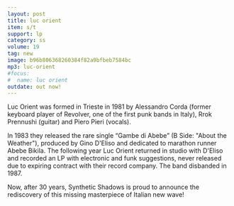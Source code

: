 ```yaml
---
layout: post
title: luc orient
item: s/t
support: lp
category: ss
volume: 19
tag: new
image: b96b806368260384f82a9bfbeb7584bc
mp3: luc-orient
#focus:
#  name: luc orient
outdate: out now!
---
```


Luc Orient was formed in Trieste in 1981 by Alessandro Corda (former keyboard player of Revolver, one of the first punk bands in Italy), Rrok Prennushi (guitar) and Piero Pieri (vocals).

In 1983 they released the rare single “Gambe di Abebe” (B Side: "About the Weather"), produced by Gino D'Eliso and dedicated to marathon runner Abebe Bikila. The following year Luc Orient returned in studio with D'Eliso and recorded an LP with electronic and funk suggestions, never released due to expiring contract with their record company. The band disbanded in 1987.

Now, after 30 years, Synthetic Shadows is proud to announce the rediscovery of this missing masterpiece of Italian new wave!

